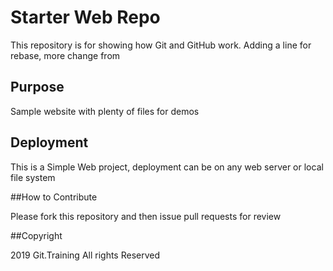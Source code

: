 # Starter Web Repo

This repository is for showing how Git and GitHub work. Adding a line for rebase,
more change from 

## Purpose

Sample website with plenty of files for demos

## Deployment

This is a Simple Web project, deployment can be on any web server or local file system

##How to Contribute

Please fork this repository and then issue pull requests for review

##Copyright

2019 Git.Training All rights Reserved